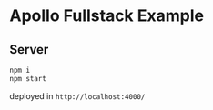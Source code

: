 # Apollo Fullstack Example

## Server

```  bash
npm i
npm start
```

deployed in `http://localhost:4000/`
